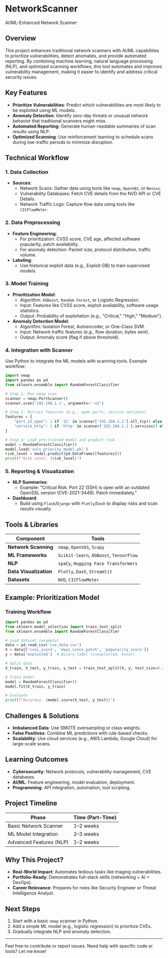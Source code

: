 # NetworkScanner
AI/ML-Enhanced Network Scanner

## Overview
This project enhances traditional network scanners with AI/ML capabilities to prioritize vulnerabilities, detect anomalies, and provide automated reporting. By combining machine learning, natural language processing (NLP), and optimized scanning workflows, this tool automates and improves vulnerability management, making it easier to identify and address critical security issues.

## Key Features
- **Prioritize Vulnerabilities**: Predict which vulnerabilities are most likely to be exploited using ML models.
- **Anomaly Detection**: Identify zero-day threats or unusual network behavior that traditional scanners might miss.
- **Automated Reporting**: Generate human-readable summaries of scan results using NLP.
- **Optimized Scanning**: Use reinforcement learning to schedule scans during low-traffic periods to minimize disruption.

## Technical Workflow
### 1. Data Collection
- **Sources**:
  - Network Scans: Gather data using tools like `nmap`, `OpenVAS`, or `Nessus`.
  - Vulnerability Databases: Fetch CVE details from the NVD API or CVE Details.
  - Network Traffic Logs: Capture flow data using tools like `CICFlowMeter`.

### 2. Data Preprocessing
- **Feature Engineering**:
  - For prioritization: CVSS score, CVE age, affected software popularity, patch availability.
  - For anomaly detection: Packet size, protocol distribution, traffic volume.
- **Labeling**:
  - Use historical exploit data (e.g., Exploit-DB) to train supervised models.

### 3. Model Training
- **Prioritization Model**:
  - Algorithm: `XGBoost`, `Random Forest`, or Logistic Regression.
  - Input: Features like CVSS score, exploit availability, software usage statistics.
  - Output: Probability of exploitation (e.g., "Critical," "High," "Medium").
- **Anomaly Detection Model**:
  - Algorithm: Isolation Forest, Autoencoder, or One-Class SVM.
  - Input: Network traffic features (e.g., flow duration, bytes sent).
  - Output: Anomaly score (flag if above threshold).

### 4. Integration with Scanner
Use Python to integrate the ML models with scanning tools. Example workflow:
```python
import nmap
import pandas as pd
from sklearn.ensemble import RandomForestClassifier

# Step 1: Run nmap scan
scanner = nmap.PortScanner()
scanner.scan('192.168.1.1', arguments='-sV')

# Step 2: Extract features (e.g., open ports, service versions)
features = {
    "port_22_open": 1 if '22' in scanner['192.168.1.1'].all_tcp() else 0,
    "service_http": 1 if 'http' in scanner['192.168.1.1'].services() else 0,
}

# Step 3: Load pre-trained model and predict risk
model = RandomForestClassifier()
model.load('vuln_priority_model.pkl')
risk_level = model.predict(pd.DataFrame([features]))
print(f"Risk Level: {risk_level}")
```

### 5. Reporting & Visualization
- **NLP Summaries**:
  - Example: "Critical Risk: Port 22 (SSH) is open with an outdated OpenSSL version (CVE-2021-3449). Patch immediately."
- **Dashboard**:
  - Build using `Flask`/`Django` with `Plotly`/`Dash` to display risks and scan results visually.

## Tools & Libraries
| Component              | Tools                                    |
|------------------------|------------------------------------------|
| **Network Scanning**   | `nmap`, `OpenVAS`, `Scapy`              |
| **ML Frameworks**      | `Scikit-learn`, `XGBoost`, `TensorFlow` |
| **NLP**                | `spaCy`, `Hugging Face Transformers`    |
| **Data Visualization** | `Plotly`, `Dash`, `Streamlit`           |
| **Datasets**           | `NVD`, `CICFlowMeter`                   |

## Example: Prioritization Model
### Training Workflow
```python
import pandas as pd
from sklearn.model_selection import train_test_split
from sklearn.ensemble import RandomForestClassifier

# Load dataset (example)
data = pd.read_csv('cve_data.csv')
X = data[['cvss_score', 'days_since_patch', 'popularity_score']]
y = data['exploited']  # Binary label (1=exploited, 0=not)

# Split data
X_train, X_test, y_train, y_test = train_test_split(X, y, test_size=0.2)

# Train model
model = RandomForestClassifier()
model.fit(X_train, y_train)

# Evaluate
print(f"Accuracy: {model.score(X_test, y_test)}")
```

## Challenges & Solutions
- **Imbalanced Data**: Use SMOTE oversampling or class weights.
- **False Positives**: Combine ML predictions with rule-based checks.
- **Scalability**: Use cloud services (e.g., AWS Lambda, Google Cloud) for large-scale scans.

## Learning Outcomes
- **Cybersecurity**: Network protocols, vulnerability management, CVE databases.
- **AI/ML**: Feature engineering, model evaluation, deployment.
- **Programming**: API integration, automation, tool scripting.

## Project Timeline
| Phase                        | Time (Part-Time) |
|------------------------------|------------------|
| Basic Network Scanner        | 1–2 weeks        |
| ML Model Integration         | 2–3 weeks        |
| Advanced Features (NLP)      | 1–2 weeks        |

## Why This Project?
- **Real-World Impact**: Automates tedious tasks like triaging vulnerabilities.
- **Portfolio-Ready**: Demonstrates full-stack skills (networking + AI + DevOps).
- **Career Relevance**: Prepares for roles like Security Engineer or Threat Intelligence Analyst.

## Next Steps
1. Start with a basic `nmap` scanner in Python.
2. Add a simple ML model (e.g., logistic regression) to prioritize CVEs.
3. Gradually integrate NLP and anomaly detection.

---

Feel free to contribute or report issues. Need help with specific code or tools? Let me know!
